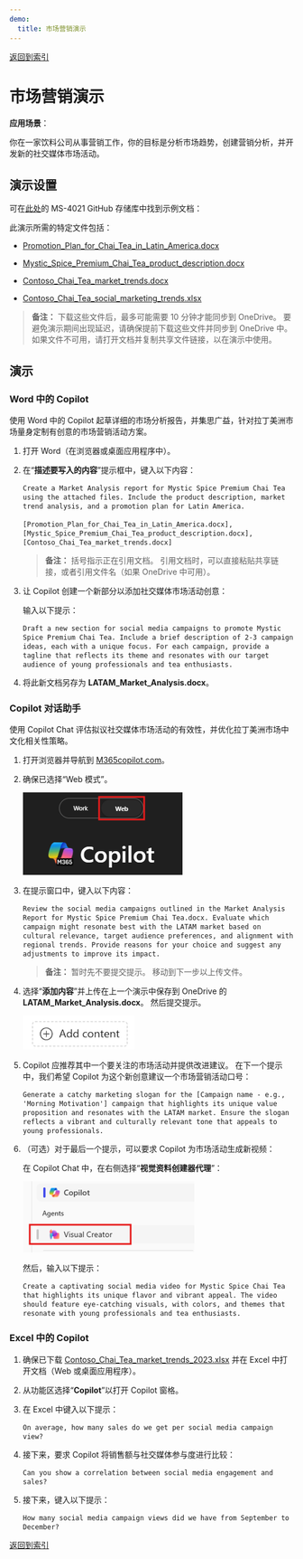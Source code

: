```yaml
---
demo:
  title: 市场营销演示
---
```


[返回到索引](https://microsoftlearning.github.io/MS-4021-Copilot-Immersion-Experience/)

# 市场营销演示

**应用场景**：  

你在一家饮料公司从事营销工作，你的目标是分析市场趋势，创建营销分析，并开发新的社交媒体市场活动。

## 演示设置

可在[此处](https://github.com/MicrosoftLearning/MS-4021-Copilot-Immersion-Experience/tree/master/ResourceFiles)的 MS-4021 GitHub 存储库中找到示例文档：

此演示所需的特定文件包括：

- [Promotion_Plan_for_Chai_Tea_in_Latin_America.docx](https://github.com/MicrosoftLearning/MS-4021-Copilot-Immersion-Experience/raw/master/ResourceFiles/Promotion_Plan_for_Chai_Tea_in_Latin_America.docx)

- [Mystic_Spice_Premium_Chai_Tea_product_description.docx](https://github.com/MicrosoftLearning/MS-4021-Copilot-Immersion-Experience/raw/master/ResourceFiles/Mystic_Spice_Premium_Chai_Tea_product_description.docx)

- [Contoso_Chai_Tea_market_trends.docx](https://github.com/MicrosoftLearning/MS-4021-Copilot-Immersion-Experience/raw/master/ResourceFiles/Contoso_Chai_Tea_market_trends.docx)

- [Contoso_Chai_Tea_social_marketing_trends.xlsx](https://github.com/MicrosoftLearning/MS-4021-Copilot-Immersion-Experience/raw/master/ResourceFiles/Contoso_Chai_Tea_social_marketing_trends.xlsx)

> **备注：** 下载这些文件后，最多可能需要 10 分钟才能同步到 OneDrive。 要避免演示期间出现延迟，请确保提前下载这些文件并同步到 OneDrive 中。 如果文件不可用，请打开文档并复制共享文件链接，以在演示中使用。

## 演示

### Word 中的 Copilot

使用 Word 中的 Copilot 起草详细的市场分析报告，并集思广益，针对拉丁美洲市场量身定制有创意的市场营销活动方案。

1. 打开 Word（在浏览器或桌面应用程序中）。

1. 在“**描述要写入的内容**”提示框中，键入以下内容：

    ```text
    Create a Market Analysis report for Mystic Spice Premium Chai Tea using the attached files. Include the product description, market trend analysis, and a promotion plan for Latin America.

    [Promotion_Plan_for_Chai_Tea_in_Latin_America.docx], [Mystic_Spice_Premium_Chai_Tea_product_description.docx], [Contoso_Chai_Tea_market_trends.docx]
    ```

    > **备注：** 括号指示正在引用文档。 引用文档时，可以直接粘贴共享链接，或者引用文件名（如果 OneDrive 中可用）。

1. 让 Copilot 创建一个新部分以添加社交媒体市场活动创意：

    输入以下提示：

    ```text
    Draft a new section for social media campaigns to promote Mystic Spice Premium Chai Tea. Include a brief description of 2-3 campaign ideas, each with a unique focus. For each campaign, provide a tagline that reflects its theme and resonates with our target audience of young professionals and tea enthusiasts.
    ```

1. 将此新文档另存为 **LATAM_Market_Analysis.docx**。

### Copilot 对话助手

使用 Copilot Chat 评估拟议社交媒体市场活动的有效性，并优化拉丁美洲市场中文化相关性策略。

1. 打开浏览器并导航到 [M365copilot.com](https://m365copilot.com/)。

1. 确保已选择“Web 模式”。

    ![显示 Web 模式选项卡的屏幕截图。](../Prompts/Media/web-mode.png)

1. 在提示窗口中，键入以下内容：

    ```text
    Review the social media campaigns outlined in the Market Analysis Report for Mystic Spice Premium Chai Tea.docx. Evaluate which campaign might resonate best with the LATAM market based on cultural relevance, target audience preferences, and alignment with regional trends. Provide reasons for your choice and suggest any adjustments to improve its impact.
    ```

    > **备注：** 暂时先不要提交提示。 移动到下一步以上传文件。

1. 选择“**添加内容**”并上传在上一个演示中保存到 OneDrive 的 **LATAM_Market_Analysis.docx**。 然后提交提示。

    ![添加内容 Copilot Chat。](../Demos/Media/add-content-copilot-chat.png)

1. Copilot 应推荐其中一个要关注的市场活动并提供改进建议。 在下一个提示中，我们希望 Copilot 为这个新创意建议一个市场营销活动口号：

    ```text
    Generate a catchy marketing slogan for the [Campaign name - e.g., 'Morning Motivation'] campaign that highlights its unique value proposition and resonates with the LATAM market. Ensure the slogan reflects a vibrant and culturally relevant tone that appeals to young professionals.
    ```

1. （可选）对于最后一个提示，可以要求 Copilot 为市场活动生成新视频：

    在 Copilot Chat 中，在右侧选择“**视觉资料创建器代理**”：

    ![视频创建器代理。](../Demos/Media/video-creator.png)

    然后，输入以下提示：

    ```text
    Create a captivating social media video for Mystic Spice Chai Tea that highlights its unique flavor and vibrant appeal. The video should feature eye-catching visuals, with colors, and themes that resonate with young professionals and tea enthusiasts.
    ```

### Excel 中的 Copilot

1. 确保已下载 [Contoso_Chai_Tea_market_trends_2023.xlsx](https://github.com/MicrosoftLearning/MS-4021-Copilot-Immersion-Experience/raw/master/Contoso_Chai_Tea_market_trends_2023.xlsx) 并在 Excel 中打开文档（Web 或桌面应用程序）。

1. 从功能区选择“**Copilot**”以打开 Copilot 窗格。

1. 在 Excel 中键入以下提示：

    ```text
    On average, how many sales do we get per social media campaign view?
    ```

1. 接下来，要求 Copilot 将销售额与社交媒体参与度进行比较：

    ```text
    Can you show a correlation between social media engagement and sales?
    ```

1. 接下来，键入以下提示：

    ```text
    How many social media campaign views did we have from September to December?
    ```

[返回到索引](https://microsoftlearning.github.io/MS-4021-Copilot-Immersion-Experience/)
